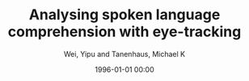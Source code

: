 ---
layout: post
title: Analysing spoken language comprehension with eye-tracking

date: 1996-01-01 00:00
author: Wei, Yipu and Tanenhaus, Michael K
journal: The Routledge Handbook of Experimental Linguistics

link: https://doi.org/10.4324/9781003392972

year: 
---